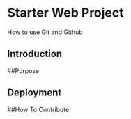 # Starter Web Project

How to use Git and Github

## Introduction

##Purpose

## Deployment

##How To Contribute